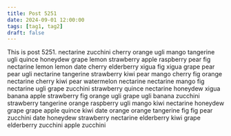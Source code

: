 ```yaml
---
title: Post 5251
date: 2024-09-01 12:00:00
tags: [tag1, tag2]
draft: false
---
```

This is post 5251.
nectarine
zucchini
cherry
orange
ugli
mango
tangerine
ugli
quince
honeydew
grape
lemon
strawberry
apple
raspberry
pear
fig
nectarine
lemon
lemon
date
cherry
elderberry
xigua
fig
xigua
grape
pear
pear
ugli
nectarine
tangerine
strawberry
kiwi
pear
mango
cherry
fig
orange
nectarine
cherry
kiwi
pear
watermelon
nectarine
nectarine
mango
fig
nectarine
ugli
grape
zucchini
strawberry
quince
nectarine
honeydew
xigua
banana
apple
strawberry
fig
orange
ugli
grape
ugli
banana
zucchini
strawberry
tangerine
orange
raspberry
ugli
mango
kiwi
nectarine
honeydew
grape
grape
apple
quince
kiwi
date
orange
orange
tangerine
fig
fig
pear
zucchini
date
honeydew
strawberry
nectarine
elderberry
kiwi
grape
elderberry
zucchini
apple
zucchini
